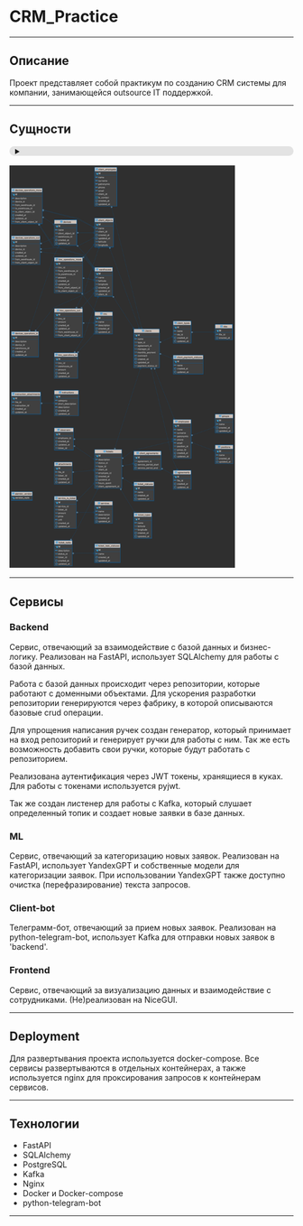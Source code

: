 # CRM_Practice
___

## Описание
Проект представляет собой практикум по созданию CRM системы для компании, занимающейся outsource IT поддержкой.

___

## Сущности

<details style="backface-visibility: visible; background-color: rgba(0, 0, 0, 0.1); border-radius: 13px;">
  <summary style="margin-left: 10px;"></summary>
    <p style="margin-left: 10px;"><i>в виде гномиков</i></p>
</details> <br>
<img alt="ERD" src=".github/img/db-diagram.png" style="width: auto; height: auto; max-width: 400px;">

___

## Сервисы

### Backend

Сервис, отвечающий за взаимодействие с базой данных и бизнес-логику. Реализован на FastAPI, использует SQLAlchemy для работы с базой данных.

Работа с базой данных происходит через репозитории, которые работают с доменными объектами. Для ускорения разработки репозитории генерируются через фабрику, в которой описываются базовые crud операции.

Для упрощения написания ручек создан генератор, который принимает на вход репозиторий и генерирует ручки для работы с ним. Так же есть возможность добавить свои ручки, которые будут работать с репозиторием. 

Реализована аутентификация через JWT токены, хранящиеся в куках. Для работы с токенами используется pyjwt.

Так же создан листенер для работы с Kafka, который слушает определенный топик и создает новые заявки в базе данных.


### ML 

Сервис, отвечающий за категоризацию новых заявок. Реализован на FastAPI, использует YandexGPT и собственные модели для категоризации заявок. При использовании YandexGPT также доступно очистка (перефразирование) текста запросов.

### Client-bot 

Телеграмм-бот, отвечающий за прием новых заявок. Реализован на python-telegram-bot, использует Kafka для отправки новых заявок в 'backend'.

### Frontend

Сервис, отвечающий за визуализацию данных и взаимодействие с сотрудниками. (Не)реализован на NiceGUI.

___

## Deployment

Для развертывания проекта используется docker-compose. Все сервисы развертываются в отдельных контейнерах, а также используется nginx для проксирования запросов к контейнерам сервисов. 

___

## Технологии

- FastAPI
- SQLAlchemy
- PostgreSQL
- Kafka
- Nginx
- Docker и Docker-compose
- python-telegram-bot

___